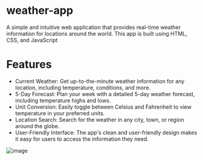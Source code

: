 # weather-app
A simple and intuitive web application that provides real-time weather information for locations around the world. This app is built using HTML, CSS, and JavaScript

# Features
- Current Weather: Get up-to-the-minute weather information for any location, including temperature, conditions, and more.
- 5-Day Forecast: Plan your week with a detailed 5-day weather forecast, including temperature highs and lows.
- Unit Conversion: Easily toggle between Celsius and Fahrenheit to view temperature in your preferred units.
- Location Search: Search for the weather in any city, town, or region around the globe.
- User-Friendly Interface: The app's clean and user-friendly design makes it easy for users to access the information they need.

![image](https://github.com/denisavl/weather-app/assets/120142660/bd9debc5-ef43-420b-9803-9bd143de9b08)
